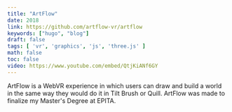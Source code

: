 ```yaml
---
title: "ArtFlow"
date: 2018
link: https://github.com/artflow-vr/artflow
keywords: ["hugo", "blog"]
draft: false
tags: [ 'vr', 'graphics', 'js', 'three.js' ]
math: false
toc: false
video: https://www.youtube.com/embed/QtjKiANf6GY
---
```


ArtFlow is a WebVR experience in which users can draw and build a world
in the same way they would do it in Tilt Brush or Quill.
ArtFlow was made to finalize my Master's Degree at EPITA.

<!--more-->
